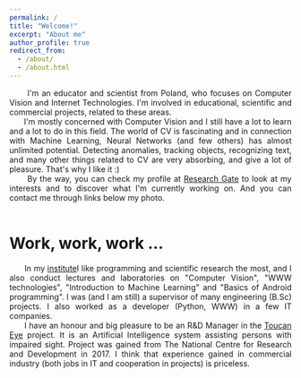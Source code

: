 ```yaml
---
permalink: /
title: "Welcome!"
excerpt: "About me"
author_profile: true
redirect_from: 
  - /about/
  - /about.html
---
```



<div style="text-align: justify">&nbsp;&nbsp;&nbsp;&nbsp;&nbsp;&nbsp;I'm an educator and scientist from Poland, who focuses on Computer Vision and Internet Technologies. I'm involved in educational, scientific and commercial projects, related to these areas.</div>
 
<div style="text-align: justify">&nbsp;&nbsp;&nbsp;&nbsp;&nbsp;&nbsp;I'm mostly concerned with Computer Vision and I still have a lot to learn and a lot to do in this field. The world of CV is fascinating and in connection with Machine Learning, Neural Networks (and few others) has almost unlimited potential. Detecting anomalies, tracking objects, recognizing text, and many other things related to CV are very absorbing, and give a lot of pleasure. That's why I like it :)</div>

<div style="text-align: justify">&nbsp;&nbsp;&nbsp;&nbsp;&nbsp;&nbsp;By the way, you can check my profile at <a href="https://www.researchgate.net/profile/Artur_Zacniewski">Research Gate</a> to look at my interests and to discover what I'm currently working on. And you can contact me through links below my photo.</div><br>

Work, work, work ...
======
<div style="text-align: justify">&nbsp;&nbsp;&nbsp;&nbsp;&nbsp;&nbsp;In my <a href="http://www.iuoii.amw.gdynia.pl/">institute</a>I like programming and scientific research the most, and I also conduct lectures and laboratories on "Computer Vision", "WWW technologies", "Introduction to Machine Learning" and "Basics of Android programming". I was (and I am still) a supervisor of many engineering (B.Sc) projects. I also worked as a developer (Python, WWW) in a few IT companies. </div>

<div style="text-align: justify">&nbsp;&nbsp;&nbsp;&nbsp;&nbsp;&nbsp;I have an honour and big pleasure to be an R&D Manager in the <a href="https://toucan-systems.pl/toucaneye/">Toucan Eye</a> project. It is an Artificial Intelligence system assisting persons with impaired sight. Project was gained from The National Centre for Research and Development in 2017. I think that experience gained in commercial industry (both jobs in IT and cooperation in projects) is priceless.</div>



